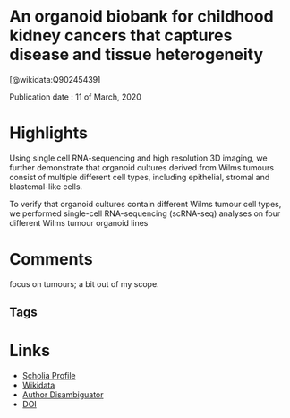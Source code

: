 
An organoid biobank for childhood kidney cancers that captures disease and tissue heterogeneity
===============================================================================================
  
  [@wikidata:Q90245439]  
  
Publication date : 11 of March, 2020  

# Highlights

Using single cell RNA-sequencing and high resolution 3D imaging, we further demonstrate that organoid cultures derived from Wilms tumours consist of multiple different cell types, including epithelial, stromal and blastemal-like cells.

 To verify that organoid cultures contain different Wilms tumour cell types, we performed single-cell RNA-sequencing (scRNA-seq) analyses on four different Wilms tumour organoid lines
# Comments

focus on tumours; a bit out of my scope. 

## Tags

# Links
  
 * [Scholia Profile](https://scholia.toolforge.org/work/Q90245439)  
 * [Wikidata](https://www.wikidata.org/wiki/Q90245439)  
 * [Author Disambiguator](https://author-disambiguator.toolforge.org/work_item_oauth.php?id=Q90245439&batch_id=&match=1&author_list_id=&doit=Get+author+links+for+work)  
 * [DOI](https://doi.org/10.1038/S41467-020-15155-6)  

